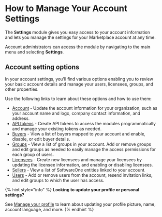 # How to Manage Your Account Settings

The **Settings** module gives you easy access to your account information and lets you manage the settings for your Marketplace account at any time.&#x20;

Account administrators can access the module by navigating to the main menu and selecting **Settings**.&#x20;

## Account setting options

In your account settings, you'll find various options enabling you to review your basic account details and manage your users, licensees, groups, and other properties.&#x20;

Use the following links to learn about these options and how to use them:

* [Account](../../../modules/settings/account/) - Update the account information for your organization, such as your account name and logo, company contact information, and address.
* [API tokens](../../../modules/settings/api-tokens/) - Create API tokens to access the modules programmatically and manage your existing tokens as needed.&#x20;
* [Buyers](../../../modules/settings/buyers/) - View a list of buyers mapped to your account and enable, disable, or edit buyer details.
* [Groups](../../../modules/settings/groups/) - View a list of groups in your account. Add or remove groups and edit groups as needed to easily manage the access permissions for each group of users.
* [Licensees](../../../modules/settings/licensees/) - Create new licensees and manage your licensees by updating the licensee information, and enabling or disabling licensees.
* [Sellers](../../../modules/settings/sellers/) - View a list of SoftwareOne entities linked to your account.&#x20;
* [Users](../../../modules/settings/users/) - Add or remove users from the account, resend invitation links, and edit groups to which the user has access.

{% hint style="info" %}
**Looking to update your profile or personal settings?**

See [Manage your profile](../interface/manage-profile.md) to learn about updating your profile picture, name, account language, and more.
{% endhint %}
